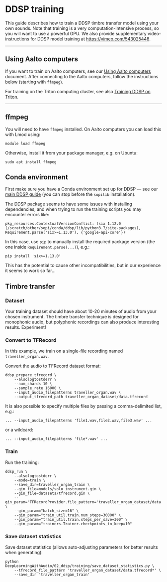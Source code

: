 # DDSP training

This guide describes how to train a DDSP timbre transfer model using your own sounds. Note that training is a very computation-intensive process, so you will want to use a powerful GPU. We also provide supplementary video-instructions for DDSP model training at https://vimeo.com/543025448.

----

## Using Aalto computers

If you want to train on Aalto computers, see our [Using Aalto computers](../../using-aalto-computers.md) document. After connecting to the Aalto computers, follow the instructions below (starting with `ffmpeg`).

For training on the Triton computing cluster, see also [Training DDSP on Triton](triton/README.md).

----

## ffmpeg

You will need to have `ffmpeg` installed. On Aalto computers you can load this with Lmod using:

```
module load ffmpeg
```

Otherwise, install it from your package manager, e.g. on Ubuntu:

```
sudo apt install ffmpeg
```

## Conda environment

First make sure you have a Conda environment set up for DDSP — see our [main DDSP guide](../README.md) (you can stop before the `sopilib` installation).

The DDSP package seems to have some issues with installing dependencies, and when trying to run the training scripts you may encounter errors like:

```
pkg_resources.ContextualVersionConflict: (six 1.12.0 (/scratch/other/sopi/conda/ddsp/lib/python3.7/site-packages), Requirement.parse('six>=1.13.0'), {'google-api-core'})
```

In this case, use `pip` to manually install the required package version (the one inside `Requirement.parse(...)`), e.g.:

```
pip install 'six>=1.13.0'
```

This has the potential to cause other incompatibilities, but in our experience it seems to work so far...

## Timbre transfer

### Dataset

Your training dataset should have about 10-20 minutes of audio from your chosen instrument. The timbre transfer technique is designed for monophonic audio, but polyphonic recordings can also produce interesting results. Experiment!

### Convert to TFRecord

In this example, we train on a single-file recording named `traveller_organ.wav`. 

Convert the audio to TFRecord dataset format:

```
ddsp_prepare_tfrecord \
    --alsologtostderr \
    --num_shards 10 \
    --sample_rate 16000 \
    --input_audio_filepatterns traveller_organ.wav \
    --output_tfrecord_path traveller_organ_dataset/data.tfrecord
```

It is also possible to specify multiple files by passing a comma-delimited list, e.g.:

```
... --input_audio_filepatterns 'file1.wav,file2.wav,file3.wav' ...
```

or a wildcard:

```
... --input_audio_filepatterns 'file*.wav' ...
```

### Train

Run the training:

```
ddsp_run \
    --alsologtostderr \
    --mode=train \
    --save_dir=traveller_organ_train \
    --gin_file=models/solo_instrument.gin \
    --gin_file=datasets/tfrecord.gin \
    --gin_param="TFRecordProvider.file_pattern='traveller_organ_dataset/data.tfrecord*'" \
    --gin_param="batch_size=16" \
    --gin_param="train_util.train.num_steps=30000" \
    --gin_param="train_util.train.steps_per_save=300" \
    --gin_param="trainers.Trainer.checkpoints_to_keep=10"
```

### Save dataset statistics

Save dataset statistics (allows auto-adjusting parameters for better results when generating):

```
python DeepLearningWithAudio/02_ddsp/training/save_dataset_statistics.py \
    --tfrecord_file_pattern 'traveller_organ_dataset/data.tfrecord*' \
    --save_dir 'traveller_organ_train'
```